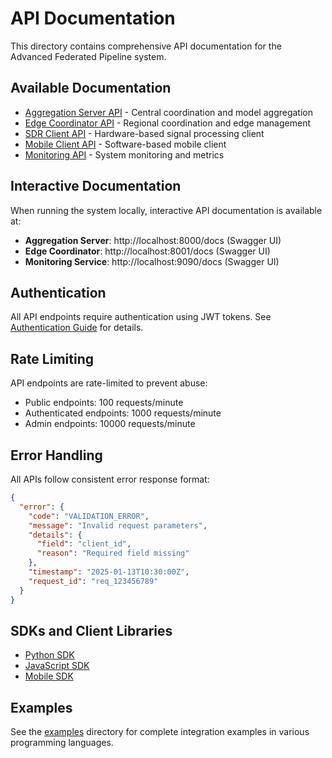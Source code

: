 # API Documentation

This directory contains comprehensive API documentation for the Advanced Federated Pipeline system.

## Available Documentation

- [Aggregation Server API](aggregation-server-api.md) - Central coordination and model aggregation
- [Edge Coordinator API](edge-coordinator-api.md) - Regional coordination and edge management
- [SDR Client API](sdr-client-api.md) - Hardware-based signal processing client
- [Mobile Client API](mobile-client-api.md) - Software-based mobile client
- [Monitoring API](monitoring-api.md) - System monitoring and metrics

## Interactive Documentation

When running the system locally, interactive API documentation is available at:

- **Aggregation Server**: http://localhost:8000/docs (Swagger UI)
- **Edge Coordinator**: http://localhost:8001/docs (Swagger UI)
- **Monitoring Service**: http://localhost:9090/docs (Swagger UI)

## Authentication

All API endpoints require authentication using JWT tokens. See [Authentication Guide](authentication.md) for details.

## Rate Limiting

API endpoints are rate-limited to prevent abuse:
- Public endpoints: 100 requests/minute
- Authenticated endpoints: 1000 requests/minute
- Admin endpoints: 10000 requests/minute

## Error Handling

All APIs follow consistent error response format:

```json
{
  "error": {
    "code": "VALIDATION_ERROR",
    "message": "Invalid request parameters",
    "details": {
      "field": "client_id",
      "reason": "Required field missing"
    },
    "timestamp": "2025-01-13T10:30:00Z",
    "request_id": "req_123456789"
  }
}
```

## SDKs and Client Libraries

- [Python SDK](../sdks/python/README.md)
- [JavaScript SDK](../sdks/javascript/README.md)
- [Mobile SDK](../sdks/mobile/README.md)

## Examples

See the [examples](examples/) directory for complete integration examples in various programming languages.